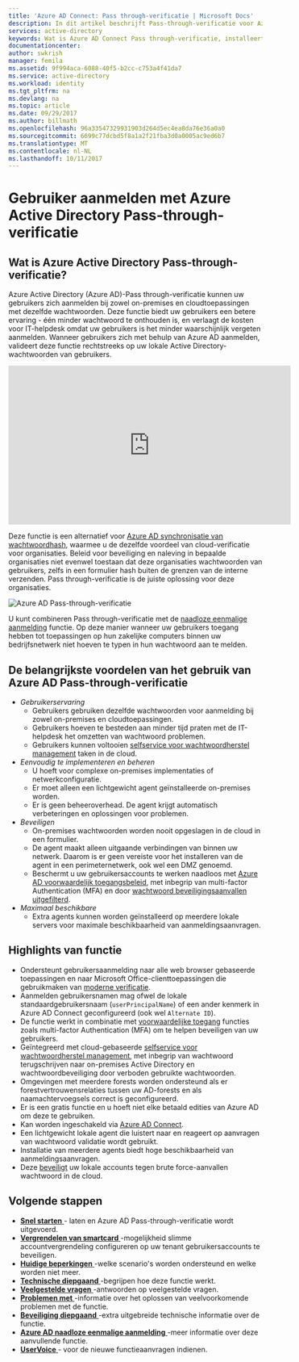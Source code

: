 ```yaml
---
title: 'Azure AD Connect: Pass through-verificatie | Microsoft Docs'
description: In dit artikel beschrijft Pass-through-verificatie voor Azure Active Directory (Azure AD) en hoe kunt u Azure AD aanmeldingen door te valideren op basis van de lokale Active Directory-wachtwoorden van gebruikers.
services: active-directory
keywords: Wat is Azure AD Connect Pass through-verificatie, installeert u Active Directory, de vereiste onderdelen voor Azure AD, SSO, Single Sign-on
documentationcenter: 
author: swkrish
manager: femila
ms.assetid: 9f994aca-6088-40f5-b2cc-c753a4f41da7
ms.service: active-directory
ms.workload: identity
ms.tgt_pltfrm: na
ms.devlang: na
ms.topic: article
ms.date: 09/29/2017
ms.author: billmath
ms.openlocfilehash: 96a33547329931903d264d5ec4ea8da76e36a0a0
ms.sourcegitcommit: 6699c77dcbd5f8a1a2f21fba3d0a0005ac9ed6b7
ms.translationtype: MT
ms.contentlocale: nl-NL
ms.lasthandoff: 10/11/2017
---
```

# <a name="user-sign-in-with-azure-active-directory-pass-through-authentication"></a>Gebruiker aanmelden met Azure Active Directory Pass-through-verificatie

## <a name="what-is-azure-active-directory-pass-through-authentication"></a>Wat is Azure Active Directory Pass-through-verificatie?

Azure Active Directory (Azure AD)-Pass through-verificatie kunnen uw gebruikers zich aanmelden bij zowel on-premises en cloudtoepassingen met dezelfde wachtwoorden. Deze functie biedt uw gebruikers een betere ervaring - één minder wachtwoord te onthouden is, en verlaagt de kosten voor IT-helpdesk omdat uw gebruikers is het minder waarschijnlijk vergeten aanmelden. Wanneer gebruikers zich met behulp van Azure AD aanmelden, valideert deze functie rechtstreeks op uw lokale Active Directory-wachtwoorden van gebruikers.

<iframe width="560" height="315" src="https://www.youtube.com/embed/PyeAC85Gm7w" frameborder="0" allowfullscreen></iframe>

Deze functie is een alternatief voor [Azure AD synchronisatie van wachtwoordhash](active-directory-aadconnectsync-implement-password-synchronization.md), waarmee u de dezelfde voordeel van cloud-verificatie voor organisaties. Beleid voor beveiliging en naleving in bepaalde organisaties niet evenwel toestaan dat deze organisaties wachtwoorden van gebruikers, zelfs in een formulier hash buiten de grenzen van de interne verzenden. Pass through-verificatie is de juiste oplossing voor deze organisaties.

![Azure AD Pass-through-verificatie](./media/active-directory-aadconnect-pass-through-authentication/pta1.png)

U kunt combineren Pass through-verificatie met de [naadloze eenmalige aanmelding](active-directory-aadconnect-sso.md) functie. Op deze manier wanneer uw gebruikers toegang hebben tot toepassingen op hun zakelijke computers binnen uw bedrijfsnetwerk niet hoeven te typen in hun wachtwoord aan te melden.

## <a name="key-benefits-of-using-azure-ad-pass-through-authentication"></a>De belangrijkste voordelen van het gebruik van Azure AD Pass-through-verificatie

- *Gebruikerservaring*
  - Gebruikers gebruiken dezelfde wachtwoorden voor aanmelding bij zowel on-premises en cloudtoepassingen.
  - Gebruikers hoeven te besteden aan minder tijd praten met de IT-helpdesk het omzetten van wachtwoord problemen.
  - Gebruikers kunnen voltooien [selfservice voor wachtwoordherstel management](../active-directory-passwords-overview.md) taken in de cloud.
- *Eenvoudig te implementeren en beheren*
  - U hoeft voor complexe on-premises implementaties of netwerkconfiguratie.
  - Er moet alleen een lichtgewicht agent geïnstalleerde on-premises worden.
  - Er is geen beheeroverhead. De agent krijgt automatisch verbeteringen en oplossingen voor problemen.
- *Beveiligen*
  - On-premises wachtwoorden worden nooit opgeslagen in de cloud in een formulier.
  - De agent maakt alleen uitgaande verbindingen van binnen uw netwerk. Daarom is er geen vereiste voor het installeren van de agent in een perimeternetwerk, ook wel een DMZ genoemd.
  - Beschermt u uw gebruikersaccounts te werken naadloos met [Azure AD voorwaardelijk toegangsbeleid](../active-directory-conditional-access-azure-portal.md), met inbegrip van multi-factor Authentication (MFA) en door [wachtwoord beveiligingsaanvallen uitgefilterd](active-directory-aadconnect-pass-through-authentication-smart-lockout.md).
- *Maximaal beschikbare*
  - Extra agents kunnen worden geïnstalleerd op meerdere lokale servers voor maximale beschikbaarheid van aanmeldingsaanvragen.

## <a name="feature-highlights"></a>Highlights van functie

- Ondersteunt gebruikersaanmelding naar alle web browser gebaseerde toepassingen en naar Microsoft Office-clienttoepassingen die gebruikmaken van [moderne verificatie](https://aka.ms/modernauthga).
- Aanmelden gebruikersnamen mag ofwel de lokale standaardgebruikersnaam (`userPrincipalName`) of een ander kenmerk in Azure AD Connect geconfigureerd (ook wel `Alternate ID`).
- De functie werkt in combinatie met [voorwaardelijke toegang](../active-directory-conditional-access.md) functies zoals multi-factor Authentication (MFA) om te helpen beveiligen van uw gebruikers.
- Geïntegreerd met cloud-gebaseerde [selfservice voor wachtwoordherstel management](../active-directory-passwords-overview.md), met inbegrip van wachtwoord terugschrijven naar on-premises Active Directory en wachtwoordbeveiliging door verboden gebruikte wachtwoorden.
- Omgevingen met meerdere forests worden ondersteund als er forestvertrouwensrelaties tussen uw AD-forests en als naamachtervoegsels correct is geconfigureerd.
- Er is een gratis functie en u hoeft niet elke betaald edities van Azure AD om deze te gebruiken.
- Kan worden ingeschakeld via [Azure AD Connect](active-directory-aadconnect.md).
- Een lichtgewicht lokale agent die luistert naar en reageert op aanvragen van wachtwoord validatie wordt gebruikt.
- Installatie van meerdere agents biedt hoge beschikbaarheid van aanmeldingsaanvragen.
- Deze [beveiligt](active-directory-aadconnect-pass-through-authentication-smart-lockout.md) uw lokale accounts tegen brute force-aanvallen wachtwoord in de cloud.

## <a name="next-steps"></a>Volgende stappen

- [**Snel starten** ](active-directory-aadconnect-pass-through-authentication-quick-start.md) - laten en Azure AD Pass-through-verificatie wordt uitgevoerd.
- [**Vergrendelen van smartcard** ](active-directory-aadconnect-pass-through-authentication-smart-lockout.md) -mogelijkheid slimme accountvergrendeling configureren op uw tenant gebruikersaccounts te beveiligen.
- [**Huidige beperkingen** ](active-directory-aadconnect-pass-through-authentication-current-limitations.md) -welke scenario's worden ondersteund en welke worden niet meer.
- [**Technische diepgaand** ](active-directory-aadconnect-pass-through-authentication-how-it-works.md) -begrijpen hoe deze functie werkt.
- [**Veelgestelde vragen** ](active-directory-aadconnect-pass-through-authentication-faq.md) -antwoorden op veelgestelde vragen.
- [**Problemen met** ](active-directory-aadconnect-troubleshoot-pass-through-authentication.md) -informatie over het oplossen van veelvoorkomende problemen met de functie.
- [**Beveiliging diepgaand** ](active-directory-aadconnect-pass-through-authentication-security-deep-dive.md) -extra uitgebreide technische informatie over de functie.
- [**Azure AD naadloze eenmalige aanmelding** ](active-directory-aadconnect-sso.md) -meer informatie over deze aanvullende functie.
- [**UserVoice** ](https://feedback.azure.com/forums/169401-azure-active-directory/category/160611-directory-synchronization-aad-connect) - voor de nieuwe functieaanvragen indienen.
